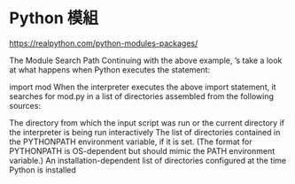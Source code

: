 # Python 模組

https://realpython.com/python-modules-packages/


The Module Search Path
Continuing with the above example, ’s take a look at what happens when Python executes the statement:

import mod
When the interpreter executes the above import statement, it searches for mod.py in a list of directories assembled from the following sources:

The directory from which the input script was run or the current directory if the interpreter is being run interactively
The list of directories contained in the PYTHONPATH environment variable, if it is set. (The format for PYTHONPATH is OS-dependent but should mimic the PATH environment variable.)
An installation-dependent list of directories configured at the time Python is installed